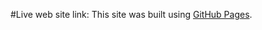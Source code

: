 #Live web site link:
This site was built using [GitHub Pages](https://ahmedhimel21.github.io/gamers-zone/).
